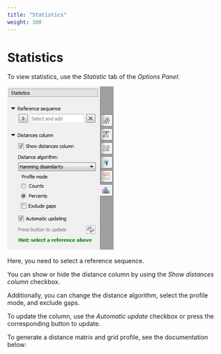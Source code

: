 ```yaml
---
title: "Statistics"
weight: 300
---
```


# Statistics

To view statistics, use the _Statistic_ tab of the _Options Panel_:

![](/images/7667751/7798825.png)

Here, you need to select a reference sequence.

You can show or hide the distance column by using the _Show distances column_ checkbox.

Additionally, you can change the distance algorithm, select the profile mode, and exclude gaps.

To update the column, use the _Automatic update_ checkbox or press the corresponding button to update.

To generate a distance matrix and grid profile, see the documentation below: